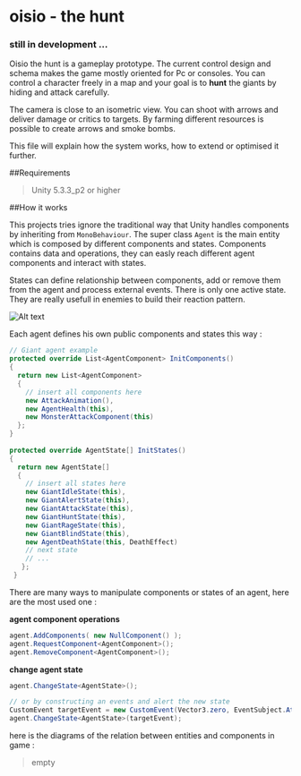 # oisio - the hunt

### still in development ...

Oisio the hunt is a gameplay prototype. The current control design and schema makes the game mostly oriented for Pc or consoles.
You can control a character freely in a map and your goal is to __hunt__ the giants by hiding and attack carefully.

The camera is close to an isometric view. You can shoot with arrows and deliver damage or critics to targets.
By farming different resources is possible to create arrows and smoke bombs.

This file will explain how the system works, how to extend or optimised it further.

##Requirements

>Unity 5.3.3_p2 or higher

##How it works

This projects tries ignore the traditional way that Unity handles components by inheriting from ```MonoBehaviour```. 
The super class ```Agent``` is the main entity which is composed by different components and states.
Components contains data and operations, they can easly reach different agent components and interact with states.

States can define relationship between components, add or remove them from the agent and process external events. There is only one active state.
They are really usefull in enemies to build their reaction pattern.


![Alt text](https://github.com/adizhavo/Oisio/blob/master/Assets/Scripts/ClassDiagrams/Screen%20Shot%202016-10-07%20at%2019.09.54.png?raw=true "Agent class diagram")


Each agent defines his own public components and states this way :
```C#
// Giant agent example
protected override List<AgentComponent> InitComponents()
{
  return new List<AgentComponent>
  {
    // insert all components here
    new AttackAnimation(),
    new AgentHealth(this),
    new MonsterAttackComponent(this)
  };
}
  
protected override AgentState[] InitStates()
{
  return new AgentState[]
  {
    // insert all states here
    new GiantIdleState(this),
    new GiantAlertState(this),
    new GiantAttackState(this),
    new GiantHuntState(this),
    new GiantRageState(this),
    new GiantBlindState(this),
    new AgentDeathState(this, DeathEffect)
    // next state
    // ...
   };
 }
```

There are many ways to manipulate components or states of an agent, here are the most used one :

__agent component operations__
```C#
agent.AddComponents( new NullComponent() );
agent.RequestComponent<AgentComponent>();
agent.RemoveComponent<AgentComponent>();
```
__change agent state__
```C#
agent.ChangeState<AgentState>();

// or by constructing an events and alert the new state
CustomEvent targetEvent = new CustomEvent(Vector3.zero, EventSubject.Attack, 0, 0f);
agent.ChangeState<AgentState>(targetEvent);
```

here is the diagrams of the relation between entities and components in game :
>empty



 
